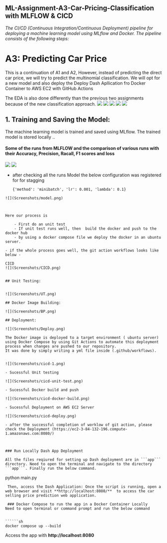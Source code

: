 ## ML-Assignment-A3-Car-Pricing-Classification with MLFLOW & CICD

*The CI/CD (Continuous Integration/Continuous Deployment) pipeline for deploying a machine learning model using MLflow and Docker. The pipeline consists of the following steps:*

# A3: Predicting Car Price

This is a continuation of A1 and A2, However, instead of predicting the direct car price, we will try to predict the multinomial classification. We will opt for a new model and also deploy the Deploy Dash Apllication fro Docker Container to AWS EC2 with GitHub Actions


The EDA is also done differently than the previous two assignments because of the new classification approach.
![](Screenshots/1.png)
![](Screenshots/2.png)
![](Screenshots/3.png)
![](Screenshots/CORR.png)
![](Screenshots/PPS.png)




## 1. Training and Saving the Model: 

The machine learning model is trained and saved using MLflow. The trained model is stored locally ..

#### Some of the runs from MLFLOW and the comparison of various runs with their Accuracy, Precision, Racall, F1 scores and loss
![](Screenshots/mlflow.png)
![](Screenshots/MLRun.png)

- after checking all the runs Model the below configuration was registered for for stagging 

   ```{'method': 'minibatch', 'lr': 0.001, 'lambda': 0.1}``` 


```
![](Screenshots/model.png)



Here our process is

    - First do an unit test 
    - If unit test runs well, then  build the docker and push to the docker hub
    - by using a docker compose file we deploy the docker in an ubuntu server.

- if the whole process goes well, the git action workflows looks like below - 

CICD
![](Screenshots/CICD.png)


## Unit Testing: 


![](Screenshots/UT.png)

## Docker Image Building: 

![](Screenshots/BP.png)

## Deployment: 

![](Screenshots/Deploy.png)

The Docker image is deployed to a target environment ( ubuntu server) using Docker Compose by using Git Actions to automate this deployment process when changes are pushed to our repository. 
It was done by simply writing a yml file inside (.github/workflows).


![](Screenshots/cicd-1.png)

- Sucessful Unit testing 

![](Screenshots/cicd-unit-test.png)

- Sucessful Docker build and push 

![](Screenshots/cicd-docker-build.png)

- Sucessful Deployment on AWS EC2 Server

![](Screenshots/cicd-deploy.png)

- after the successful completion of worklow of git action, please check the Deployment (https://ec2-3-84-132-196.compute-1.amazonaws.com:8080/) 



### Run Locally Dash App Deployment 

All the files reqiured for setting up Dash deployment are in ```app``` directory. Need to open the terminal and navigate to the directory ```app```. Finally run the below command.

 ```
 python main.py
 ```
  Then, access the Dash Application: Once the script is running, open a web browser and visit **http://localhost:8080/**  to access the car selling price prediction web application.

  ### Docker Compose to run the app in a Docker Container Locally
Need to open terminal or command prompt and run the below command 


``````sh
docker compose up --build

```````

Access the app with **http://localhost:8080**


